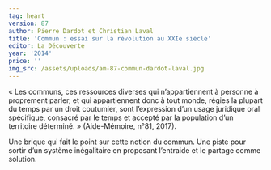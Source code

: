 ```yaml
---
tag: heart
version: 87
author: Pierre Dardot et Christian Laval
title: 'Commun : essai sur la révolution au XXIe siècle'
editor: La Découverte
year: '2014'
price: ''
img_src: /assets/uploads/am-87-commun-dardot-laval.jpg
---
```

« Les communs, ces ressources diverses qui n’appartiennent à personne à proprement parler, et qui appartiennent donc à tout monde, régies la plupart du temps par un droit coutumier, sont l’expression d’un usage juridique oral spécifique, consacré par le temps et accepté par la population d’un territoire déterminé. » (Aide-Mémoire, n°81, 2017).

Une brique qui fait le point sur cette notion du commun. Une piste pour sortir d’un système inégalitaire en proposant l’entraide et le partage comme solution.
